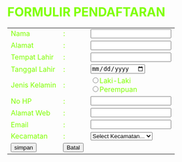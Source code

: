 <body style="background:url(book.jpg);color:#7fff00">
<h1>FORMULIR PENDAFTARAN</h1>
<table border="0">
<tr>
<td>Nama<td>:<td><input type="text" name="nama"/></td><tr/>
<tr>
<td>Alamat<td>:<td><input type="text" name="alamat"/></td><tr/>
<tr>
<td>Tempat Lahir<td>:<td><input type="text" name="tempat lahir"/></td><tr/>
<tr>
<td>Tanggal Lahir<td>:<td><input type="date" name="tanggal lahir"/></td><tr/>
<tr>
<td>Jenis Kelamin<td>:<td>
<input type="radio" name="jk" value="Laki-Laki"/>Laki-Laki<br>
<input type="radio" name="jk" value="Perempuan"/>Perempuan</td><tr/>
<tr>
<td>No HP<td>:<td><input type="text" name="no hp"/></td><tr/>
<tr>
<td>Alamat Web<td>:<td><input type="url" name="alamat web"/></td><tr/>
<tr>
<td>Email<td>:<td><input type="mail" name="email"/></td><tr/>
<tr>   
   <td>Kecamatan<td> :
    <td>
     <select>
     <option>Select Kecamatan...</option>
     <option>wonosari</option>
     <option>umbulsari</option>
     <option>Kebunsari</option>
     <option>Sumbersari</option>
     <option>Kaliwates</option>
     <option>Arjasa</option>
     <option>Jelbuk</option>
     <option>Ambulu</option>
     <option>asembagus</option>
     <option>jangkar</option></select>
    </td><tr/>
<tr>
    <td><input type="submit" name="submit" value="simpan"/></td>
    <td><input type="Reset" name="Reset" value="Batal"/></td><tr>
